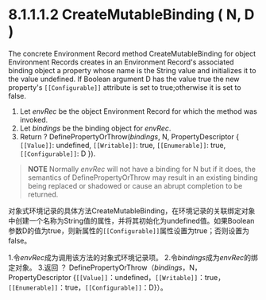 # 8.1.1.1.2 CreateMutableBinding ( N, D )

The concrete Environment Record method CreateMutableBinding for object Environment Records creates in an Environment Record's associated binding object a property whose name is the String value and initializes it to the value undefined. If Boolean argument D has the value true the new property's `[[Configurable]]` attribute is set to true;otherwise it is set to false.

1. Let *envRec* be the object Environment Record for which the method was invoked.
2. Let *bindings* be the binding object for *envRec*.
3. Return ? DefinePropertyOrThrow(*bindings*, N, PropertyDescriptor { `[[Value]]`: undefined, `[[Writable]]`: true, `[[Enumerable]]`: true, `[[Configurable]]`: D }).

> **NOTE** Normally *envRec* will not have a binding for N but if it does, the semantics of DefinePropertyOrThrow may result in an existing binding being replaced or shadowed or cause an abrupt completion to be returned.

对象式环境记录的具体方法CreateMutableBinding，在环境记录的关联绑定对象中创建一个名称为String值的属性，并将其初始化为undefined值。如果Boolean参数D的值为true，则新属性的`[[Configurable]]`属性设置为true；否则设置为false。

1.令*envRec*成为调用该方法的对象式环境记录项。
2.令*bindings*成为*envRec*的绑定对象。
3.返回 ？ DefinePropertyOrThrow（*bindings*，N，PropertyDescriptor {`[[Value]]`：undefined，`[[Writable]]`：true，`[[Enumerable]]`：true，`[[Configurable]]`：D}）。